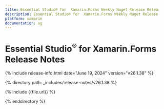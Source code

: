 ```yaml
---
title: Essential Studio® for  Xamarin.Forms Weekly Nuget Release Release Notes  
description: Essential Studio® for  Xamarin.Forms Weekly Nuget Release Release Notes  
platform: xamarin
documentation: ug
---
```


# Essential Studio<sup>®</sup> for  Xamarin.Forms  Release Notes  

{% include release-info.html date="June 19, 2024"  version="v26.1.38" %} 

{% directory path: _includes/release-notes/v26.1.38 %}

{% include {{file.url}} %}

{% enddirectory %}
